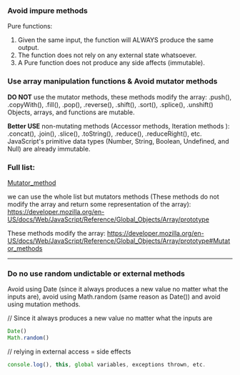 ### Avoid impure methods

Pure functions:
1) Given the same input, the function will ALWAYS produce the same output.
2) The function does not rely on any external state whatsoever.
3) A Pure function does not produce any side affects (immutable).

### **Use array manipulation functions & Avoid mutator methods**


**DO NOT** use the mutator methods, these methods modify the array:
.push(), .copyWith(), .fill(), .pop(), .reverse(), .shift(), .sort(), .splice(), .unshift()
Objects, arrays, and functions are mutable.

**Better USE** non-mutating methods (Accessor methods, Iteration methods ):
.concat(), .join(), .slice(), .toString(), .reduce(), .reduceRight(), etc.
JavaScript's primitive data types (Number, String, Boolean, Undefined, and Null) are already immutable.

### Full list:
<a href="https://developer.mozilla.org/en-US/docs/Web/JavaScript/Reference/Global_Objects/Array/prototype#Mutator_methods Mutator_method">Mutator_method</a>


we can use the whole list but mutators methods (These methods do not modify the array and return some representation of the array):
https://developer.mozilla.org/en-US/docs/Web/JavaScript/Reference/Global_Objects/Array/prototype

These methods modify the array:
https://developer.mozilla.org/en-US/docs/Web/JavaScript/Reference/Global_Objects/Array/prototype#Mutator_methods

---
### Do no use random undictable or external methods
Avoid using Date (since it always produces a new value no matter what the inputs are), avoid using Math.random (same reason as Date()) and avoid using mutation methods.

// Since it always produces a new value no matter what the inputs are
```javascript
Date() 
Math.random()  
```

// relying in external access = side effects
```javascript
console.log(), this, global variables, exceptions thrown, etc.
```
